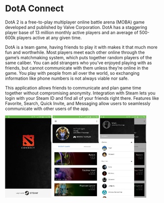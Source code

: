 # DotA Connect
DotA 2 is a free-to-play multiplayer online battle arena (MOBA) game developed and published by Valve Corporation.
DotA has a staggering player base of 13 million monthly active players and an average of 500-600k players active at any given time.

DotA is a team game, having friends to play it with makes it that much more fun and worthwhile.
Most players meet each other online through the game’s matchmaking system, which puts together random players of the same caliber.
You can add strangers who you’ve enjoyed playing with as friends, but cannot communicate with them unless they’re online in the game.
You play with people from all over the world, so exchanging information like phone numbers is not always viable nor safe.

This application allows friends to communicate and plan game time together without compromising anonymity.
Integration with Steam lets you login with your Steam ID and find all of your friends right there.
Features like Favorite, Search, Quick Invite, and Messaging allow users to seamlessly communicate with other users of the app.

<img src="https://raw.githubusercontent.com/saitejalingam/dota-connect/master/src/assets/demo/1.jpg" width="30%">
<img src="https://raw.githubusercontent.com/saitejalingam/dota-connect/master/src/assets/demo/2.jpg" width="30%">
<img src="https://raw.githubusercontent.com/saitejalingam/dota-connect/master/src/assets/demo/3.jpg" width="30%">
